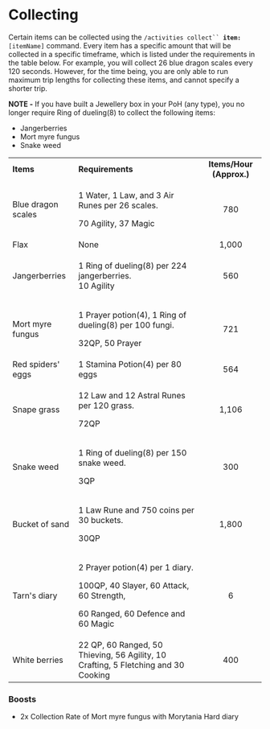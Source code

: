# Collecting

Certain items can be collected using the  `/activities collect`` `**`item:`**`[itemName]` command. Every item has a specific amount that will be collected in a specific timeframe, which is listed under the requirements in the table below. For example, you will collect 26 blue dragon scales every 120 seconds. However, for the time being, you are only able to run maximum trip lengths for collecting these items, and cannot specify a shorter trip.

**NOTE -** If you have built a Jewellery box in your PoH (any type), you no longer require Ring of dueling(8) to collect the following items:

* Jangerberries
* Mort myre fungus
* Snake weed

|                    |                                                                                                                                  |                          |
| ------------------ | -------------------------------------------------------------------------------------------------------------------------------- | :----------------------: |
| **Items**          | **Requirements**                                                                                                                 | **Items/Hour (Approx.)** |
| Blue dragon scales | <p>1 Water, 1 Law, and 3 Air Runes per 26 scales.</p><p>70 Agility, 37 Magic</p>                                                 |            780           |
| Flax               | None                                                                                                                             |           1,000          |
| Jangerberries      | <p>1 Ring of dueling(8) per 224 jangerberries.<br>10 Agility</p>                                                                 |            560           |
| Mort myre fungus   | <p>1 Prayer potion(4), 1 Ring of dueling(8) per 100 fungi.</p><p>32QP, 50 Prayer</p>                                             |            721           |
| Red spiders' eggs  | 1 Stamina Potion(4) per 80 eggs                                                                                                  |            564           |
| Snape grass        | <p>12 Law and 12 Astral Runes per 120 grass.</p><p>72QP</p>                                                                      |           1,106          |
| Snake weed         | <p>1 Ring of dueling(8) per 150 snake weed.</p><p>3QP</p>                                                                        |            300           |
| Bucket of sand     | <p>1 Law Rune and 750 coins per 30 buckets.</p><p>30QP</p>                                                                       |           1,800          |
| Tarn's diary       | <p>2 Prayer potion(4) per 1 diary.</p><p>100QP, 40 Slayer, 60 Attack, 60 Strength, </p><p>60 Ranged, 60 Defence and 60 Magic</p> |             6            |
| White berries      | 22 QP, 60 Ranged, 50 Thieving, 56 Agility, 10 Crafting, 5 Fletching and 30 Cooking                                               |            400           |

### Boosts

* 2x Collection Rate of Mort myre fungus with Morytania Hard diary
